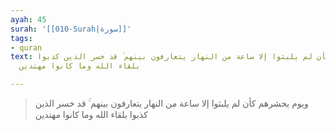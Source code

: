 ```yaml
---
ayah: 45
surah: '[[010-Surah|سورة]]'
tags:
- quran
text: ويوم يحشرهم كأن لم يلبثوا إلا ساعة من النهار يتعارفون بينهم ۚ قد خسر الذين كذبوا
  بلقاء الله وما كانوا مهتدين

---
```

> ويوم يحشرهم كأن لم يلبثوا إلا ساعة من النهار يتعارفون بينهم ۚ قد خسر الذين كذبوا بلقاء الله وما كانوا مهتدين
